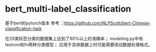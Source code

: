 # bert_multi-label_classification
基于bert的pytorch版本
参考：https://github.com/NLPScott/bert-Chinese-classification-task

在20类标签分类的数据集上达到了90%以上的准确率；
modeling.py中有textcnn和fn两种分类模型；
应用于具体数据上时可能需要改动数据处理格式。
